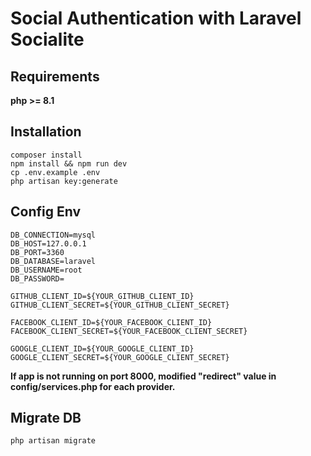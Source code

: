 # Social Authentication with Laravel Socialite

## Requirements
**php >= 8.1**

## Installation
```
composer install
npm install && npm run dev
cp .env.example .env
php artisan key:generate
```

## Config Env
```env
DB_CONNECTION=mysql
DB_HOST=127.0.0.1
DB_PORT=3360
DB_DATABASE=laravel
DB_USERNAME=root
DB_PASSWORD=

GITHUB_CLIENT_ID=${YOUR_GITHUB_CLIENT_ID}
GITHUB_CLIENT_SECRET=${YOUR_GITHUB_CLIENT_SECRET}

FACEBOOK_CLIENT_ID=${YOUR_FACEBOOK_CLIENT_ID}
FACEBOOK_CLIENT_SECRET=${YOUR_FACEBOOK_CLIENT_SECRET}

GOOGLE_CLIENT_ID=${YOUR_GOOGLE_CLIENT_ID}
GOOGLE_CLIENT_SECRET=${YOUR_GOOGLE_CLIENT_SECRET}
```
**If app is not running on port 8000, modified "redirect" value in config/services.php for each provider.**

## Migrate DB
```
php artisan migrate
```
